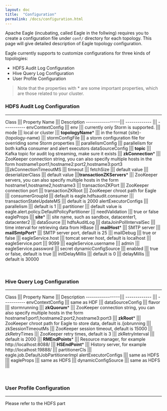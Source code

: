 ```yaml
---
layout: doc
title:  "Configuration"
permalink: /docs/configuration.html
---
```


Apache Eagle (incubating, called Eagle in the follwing) requires you to create a configuration file under `conf/` directory for each topology. This page will give detailed
description of Eagle topology configuration.

Eagle currently supports to customize configurations for three kinds of topologies:

* HDFS Audit Log Configuration
* Hive Query Log Configuration
* User Profile Configuration

> Note that the properties with * are some important properties, which are those related to your cluster.


### HDFS Audit Log Configuration
---

 Class            ||| Property Name        ||| Description
 -----------------||| -------------        ||| -----------
 envContextConfig |||   env                ||| currently only Storm is supported.
                  |||   mode               ||| local or cluster
                  |||   **topologyName***       ||| in the format {site}-{topology-name}
                  |||   stormConfigFile    ||| a storm configuration file for overriding some Storm properties
                  |||  parallelismConfig  ||| parallelism for both kafka consumer and alert executors
dataSourceConfig  |||  **topic**              ||| Kafka topic for audit log streaming, make sure it exists
                  ||| **zkConnection***        ||| ZooKeeper connection string, you can also specify multiple hosts in the form hostname1:port1,hostname2:port2,hostname3:port3
                  |||zkConnectionTimeoutMS    ||| timeout
                  |||   fetchSize         ||| default value
                  |||   deserializerClass ||| default value
                  |||**transactionZKServers*** ||| ZooKeeper servers, you can also specify multiple hosts in the form hostname1,hostname2,hostname3
                  ||| transactionZKPort   ||| ZooKeeper connection port
                  |||   transactionZKRoot ||| ZooKeeper chroot path for Eagle
                  ||| consumerGroupId     ||| default is eagle.hdfsaudit.consumer
                  ||| transactionStateUpdateMS   ||| default is 2000
alertExecutorConfigs ||| parallelism             ||| default is 1
                  |||   partitioner              ||| default value is eagle.alert.policy.DefaultPolicyPartitioner
                  |||   needValidation           ||| true or false
eagleProps        |||   **site***                     ||| site name, such as sandbox, datacenter1, datacenter2
                  |||   dataSource               ||| hdfsAuditLog
                  |||   dataJoinPollIntervalSec  ||| time interval for retrieving data from HBase
                  |||   **mailHost***                 ||| SMTP server
                  |||   **mailSmtpPort***             ||| SMTP server port, default is 25
                  |||   mailDebug                ||| true or false
                  |||   eagleService.host        ||| tomcat server host, default is localhost
                  |||   eagleService.port        ||| 9099
                  |||   eagleService.username    ||| admin
                  |||   eagleService.password    ||| secret
 dynamicConfigSource ||| enabled                 ||| true or false, default is true
                     |||   initDelayMillis       ||| default is 0
                     |||   delayMillis           ||| default is 30000


<br />

### Hive Query Log Configuration
---

 Class            ||| Property Name           ||| Description
 -----------------||| -------------           ||| -----------
 envContextConfig |||  same as HDF            |||
 dataSourceConfig |||  flavor                 ||| stormrunning
 |||   **zkQuorum***                               ||| ZooKeeper connection string,  you can also specify multiple hosts in the form hostname1:port1,hostname2:port2,hostname3:port3
 |||   **zkRoot***                                 ||| ZooKeeper chroot path for Eagle to store data, default is /jobrunning
 |||   zkSessionTimeoutMs                     ||| ZooKeeper session timeout, default is 15000
 |||   zkRetryTimes                           ||| ZooKeeper retry times, default is 3
 |||   zkRetryInterval                        ||| default is 2000
 |||   **RMEndPoints***                            ||| Resource manager, for example http://localhost:8088/
 |||   **HSEndPoint***                             ||| History server, for example http://localhost:19888/
 |||   partitionerCls                         ||| eagle.job.DefaultJobPartitionerImpl
 alertExecutorConfigs ||| same as HDFS        |||
 eagleProps           ||| same as HDFS        |||
 dynamicConfigSource  ||| same as HDFS        |||

<br />

### User Profile Configuration
---
Please refer to the HDFS part